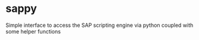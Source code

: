 # sappy
Simple interface to access the SAP scripting engine via python coupled with some helper functions

